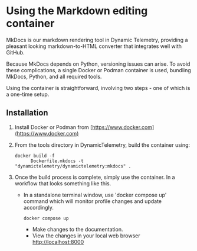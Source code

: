 # Using the Markdown editing container

MkDocs is our markdown rendering tool in Dynamic Telemetry, providing a pleasant
looking markdown-to-HTML converter that integrates well with GitHub.

Because MkDocs depends on Python, versioning issues can arise. To avoid these
complications, a single Docker or Podman container is used, bundling MkDocs,
Python, and all required tools.

Using the container is straightforward, involving two steps - one of which is a
one-time setup.

## Installation

1. Install Docker or Podman from [https://www.docker.com](https://www.docker.com)

1. From the tools directory in DynamicTelemetry, build the container using:

      ```
      docker build -f
            Dockerfile.mkdocs -t "dynamictelemetry/dynamictelemetry:mkdocs" .
      ```

1. Once the build process is complete, simply use the container. In a workflow
   that looks something like this.

   * In a standalone terminal window, use 'docker compose up' command
   which will monitor profile changes and update accordingly.

       ```
       docker compose up
       ```

       * Make changes to the documentation.
       * View the changes in your local web browser
            [http://localhost:8000](http://localhost:8000)
